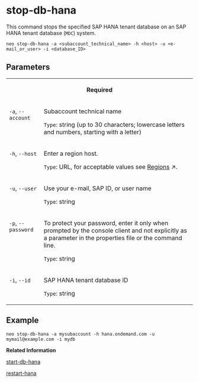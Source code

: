 <!-- loioc76fc39276dd47dc8d9c6d8bbfc6834a -->

# stop-db-hana

This command stops the specified SAP HANA tenant database on an SAP HANA tenant database \(`MDC`\) system.



```
neo stop-db-hana -a <subaccount_technical_name> -h <host> -u <e-mail_or_user> -i <database_ID>

```



## Parameters


<table>
<tr>
<th valign="top" colspan="2">

Required

</th>
</tr>
<tr>
<td valign="top">

`-a`, `--account`

</td>
<td valign="top">

Subaccount technical name

`Type`: string \(up to 30 characters; lowercase letters and numbers, starting with a letter\)

</td>
</tr>
<tr>
<td valign="top">

`-h`, `--host`

</td>
<td valign="top">

Enter a region host.

`Type`: URL, for acceptable values see [Regions](https://help.sap.com/viewer/65de2977205c403bbc107264b8eccf4b/Cloud/en-US/350356d1dc314d3199dca15bd2ab9b0e.html "You can deploy applications in different regions. Each region represents a geographical location (for example, Europe, US East) where applications, data, or services are hosted.") :arrow_upper_right:.

</td>
</tr>
<tr>
<td valign="top">

`-u`, `--user`

</td>
<td valign="top">

Use your e-mail, SAP ID, or user name

`Type`: string

</td>
</tr>
<tr>
<td valign="top">

`-p`, `--password`

</td>
<td valign="top">

To protect your password, enter it only when prompted by the console client and not explicitly as a parameter in the properties file or the command line.

`Type`: string

</td>
</tr>
<tr>
<td valign="top">

`-i`, `--id`

</td>
<td valign="top">

SAP HANA tenant database ID

`Type`: string

</td>
</tr>
</table>



## Example

```
neo stop-db-hana -a mysubaccount -h hana.ondemand.com -u mymail@example.com -i mydb
```

**Related Information**  


[start-db-hana](start-db-hana-bf6020d.md "This command starts the specified SAP HANA tenant database on an SAP HANA tenant database (MDC ) system.")

[restart-hana](restart-hana-6b5dea0.md "Restarts an SAP HANA system or an SAP HANA database service.")

